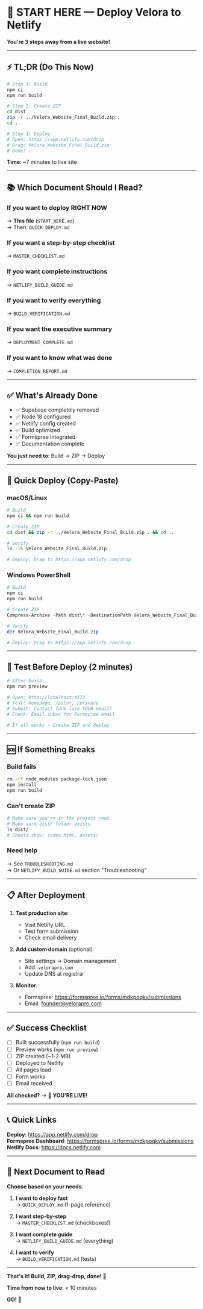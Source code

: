 # 🚀 START HERE — Deploy Velora to Netlify

**You're 3 steps away from a live website!**

---

## ⚡ TL;DR (Do This Now)

```bash
# Step 1: Build
npm ci
npm run build

# Step 2: Create ZIP
cd dist
zip -r ../Velora_Website_Final_Build.zip .
cd ..

# Step 3: Deploy
# Open: https://app.netlify.com/drop
# Drag: Velora_Website_Final_Build.zip
# Done! ✅
```

**Time**: ~7 minutes to live site

---

## 📚 Which Document Should I Read?

### If you want to deploy RIGHT NOW
→ **This file** (`START_HERE.md`)  
→ Then: `QUICK_DEPLOY.md`

### If you want a step-by-step checklist
→ `MASTER_CHECKLIST.md`

### If you want complete instructions
→ `NETLIFY_BUILD_GUIDE.md`

### If you want to verify everything
→ `BUILD_VERIFICATION.md`

### If you want the executive summary
→ `DEPLOYMENT_COMPLETE.md`

### If you want to know what was done
→ `COMPLETION_REPORT.md`

---

## ✅ What's Already Done

- ✅ Supabase completely removed
- ✅ Node 18 configured
- ✅ Netlify config created
- ✅ Build optimized
- ✅ Formspree integrated
- ✅ Documentation complete

**You just need to**: Build → ZIP → Deploy

---

## 🎯 Quick Deploy (Copy-Paste)

### macOS/Linux

```bash
# Build
npm ci && npm run build

# Create ZIP
cd dist && zip -r ../Velora_Website_Final_Build.zip . && cd ..

# Verify
ls -lh Velora_Website_Final_Build.zip

# Deploy: Drag to https://app.netlify.com/drop
```

### Windows PowerShell

```powershell
# Build
npm ci
npm run build

# Create ZIP
Compress-Archive -Path dist\* -DestinationPath Velora_Website_Final_Build.zip -Force

# Verify
dir Velora_Website_Final_Build.zip

# Deploy: Drag to https://app.netlify.com/drop
```

---

## 🧪 Test Before Deploy (2 minutes)

```bash
# After build:
npm run preview

# Open: http://localhost:4173
# Test: Homepage, /pilot, /privacy
# Submit: Contact form (use YOUR email)
# Check: Email inbox for Formspree email

# If all works → Create ZIP and deploy
```

---

## 🆘 If Something Breaks

### Build fails
```bash
rm -rf node_modules package-lock.json
npm install
npm run build
```

### Can't create ZIP
```bash
# Make sure you're in the project root
# Make sure dist/ folder exists
ls dist/
# Should show: index.html, assets/
```

### Need help
→ See `TROUBLESHOOTING.md`  
→ Or `NETLIFY_BUILD_GUIDE.md` section "Troubleshooting"

---

## 📋 After Deployment

1. **Test production site**:
   - Visit Netlify URL
   - Test form submission
   - Check email delivery

2. **Add custom domain** (optional):
   - Site settings → Domain management
   - Add: `velorapro.com`
   - Update DNS at registrar

3. **Monitor**:
   - Formspree: https://formspree.io/forms/mdkpoqky/submissions
   - Email: founder@velorapro.com

---

## ✅ Success Checklist

- [ ] Built successfully (`npm run build`)
- [ ] Preview works (`npm run preview`)
- [ ] ZIP created (~1-2 MB)
- [ ] Deployed to Netlify
- [ ] All pages load
- [ ] Form works
- [ ] Email received

**All checked?** → 🎉 **YOU'RE LIVE!**

---

## 📞 Quick Links

**Deploy**: https://app.netlify.com/drop  
**Formspree Dashboard**: https://formspree.io/forms/mdkpoqky/submissions  
**Netlify Docs**: https://docs.netlify.com  

---

## 🎯 Next Document to Read

**Choose based on your needs**:

1. **I want to deploy fast**  
   → `QUICK_DEPLOY.md` (1-page reference)

2. **I want step-by-step**  
   → `MASTER_CHECKLIST.md` (checkboxes!)

3. **I want complete guide**  
   → `NETLIFY_BUILD_GUIDE.md` (everything)

4. **I want to verify**  
   → `BUILD_VERIFICATION.md` (tests)

---

**That's it! Build, ZIP, drag-drop, done! 🚀**

**Time from now to live**: < 10 minutes

**GO! 🎉**
